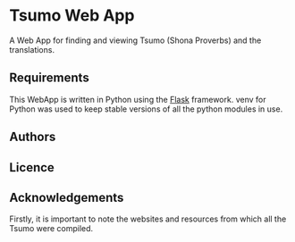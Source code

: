 # Tsumo Web App

A Web App for finding and viewing Tsumo (Shona Proverbs) and the translations.

## Requirements

This WebApp is written in Python using the [Flask](http://flask.pocoo.org/) framework. venv for Python was used to keep stable versions of all the python modules in use.

## Authors



## Licence

## Acknowledgements

Firstly, it is important to note the websites and resources from which all the Tsumo were compiled.
